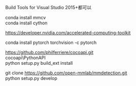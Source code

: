 Build Tools for Visual Studio 2015+都可以

conda install mmcv    
conda install cython

https://developer.nvidia.com/accelerated-computing-toolkit

conda install pytorch torchvision -c pytorch

https://github.com/philferriere/cocoapi.git     
cocoapi\PythonAPI     
python setup.py build_ext install

git clone https://github.com/open-mmlab/mmdetection.git     
python setup.py develop
